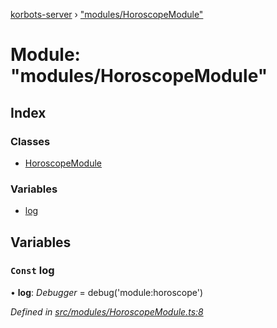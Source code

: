 [korbots-server](../README.md) › ["modules/HoroscopeModule"](_modules_horoscopemodule_.md)

# Module: "modules/HoroscopeModule"

## Index

### Classes

* [HoroscopeModule](../classes/_modules_horoscopemodule_.horoscopemodule.md)

### Variables

* [log](_modules_horoscopemodule_.md#const-log)

## Variables

### `Const` log

• **log**: *Debugger* = debug('module:horoscope')

*Defined in [src/modules/HoroscopeModule.ts:8](https://github.com/Xisabla/Korbots/blob/76dbc29/server/src/modules/HoroscopeModule.ts#L8)*
